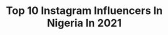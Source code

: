 ---
title: Top 10 Instagram Influencers In Nigeria In 2021
description: >-
  Find top Instagram influencers in Nigeria in 2021. Most popular hashtags: #explorepage #explore #exploremore.
platform: Instagram
hits: 1051
text_top: Identify the top-rated Instagram accounts on inBeat.
text_bottom: Our database aggregates 1051 Instagram influencers like this in Nigeria for you to pitch.
profiles:
  - username: "_top.guy"
    fullname: >-
      T0P B0Y!
    bio: >-
      There Is No Planet B’➰
    location: "Nigeria"
    followers: 10191
    engagement: 2042
    commentsToLikes: 0.105082
    id: ck6u5sw9ubji30j71ntdrn27q
    verified: false
    hashtags: "#exploremore, #explore, #explorepage, #xplore"
  - username: "colormanola"
    fullname: >-
      𝕆𝕝𝕒 𝕊𝕡𝕖𝕔𝕥𝕖𝕣 🇨🇦
    bio: >-
      𝕲𝖊𝖒𝖎𝖓𝖎 🐐| Photographer: @ola_specter orange🧡 | you should check my highlights🧚🏽‍♂️ Paris❔
    location: "Nigeria"
    followers: 6067
    engagement: 1612
    commentsToLikes: 0.102817
    id: ck6u80kxqoqha0j714ny48adf
    verified: false
    hashtags: "#stayhealthy, #repost, #explore, #stayhome"
  - username: "akiinbami"
    fullname: >-
      
    bio: >-
      a hot mess
    location: "Nigeria"
    followers: 3371
    engagement: 3432
    commentsToLikes: 0.124215
    id: ck5hdml2ho8ws0i1137nfgi4b
    verified: false
    hashtags: ""
  - username: "smallieee_"
    fullname: >-
      SM✨💫
    bio: >-
      19 👻 smallie_fine 🎈Serious minded entrepreneur @scentsbyapril_
    location: "Nigeria"
    followers: 15411
    engagement: 1382
    commentsToLikes: 0.127274
    id: ckf5laa9rowqx0j231qn88oq9
    verified: false
    hashtags: "#exploremore, #explorepage"
  - username: "assumptanwaz"
    fullname: >-
      Assumpta
    bio: >-
      🇫🇷 🇳🇬 Finance 👩🏻‍🏫 Face model @steph__claire God’s little favorite
    location: "Nigeria"
    followers: 2307
    engagement: 2287
    commentsToLikes: 0.190475
    id: ck5zzdvmhbjx00i1449xva9b0
    verified: false
    hashtags: "#ireade19"
  - username: "michaeltakon"
    fullname: >-
      Takon
    bio: >-
      5'11 🇳🇬 14th January I love puns, tell me a joke
    location: "Nigeria"
    followers: 3908
    engagement: 2250
    commentsToLikes: 0.141125
    id: ck6u5sydpbjx90j71ee1svziw
    verified: false
    hashtags: ""
  - username: "realsophy"
    fullname: >-
      SHADES OF SOPHIA ♉️
    bio: >-
      👩‍🍳Chef @tastewithsophy ✈️Tourist 👻Real_sophy Twitter: Realsophy
    location: "Nigeria"
    followers: 72133
    engagement: 616
    commentsToLikes: 0.079455
    id: ck5hrhn71uw9s0i11uinjrqi5
    verified: false
    hashtags: "#video, #wig, #realsophy, #africa"
  - username: "_raabii"
    fullname: >-
      
    bio: >-
      @sappheromodels
    location: "Nigeria"
    followers: 5785
    engagement: 2457
    commentsToLikes: 0.071284
    id: ck6u26cnfpz8v0j7134ql2ruo
    verified: false
    hashtags: "#explore, #explorepage"
  - username: "_ibiyemii_"
    fullname: >-
      Ibiyemi
    bio: >-
      * Creative Director @ibiyemiglamour 💄 * Brand Influencer
    location: "Nigeria"
    followers: 19814
    engagement: 684
    commentsToLikes: 0.078585
    id: ck8szwjvupz7w0j789egnlxue
    verified: false
    hashtags: ""
  - username: "tas.sy_"
    fullname: >-
      Tas
    bio: >-
      📣 Influencer Twin @kenie.x @thekaytwinss Fashion designer DM me for promotions and collaboration
    location: "Nigeria"
    followers: 8043
    engagement: 1023
    commentsToLikes: 0.079598
    id: ckf5mg8h7tni90j23ald3ihdr
    verified: false
    hashtags: "#twins, #exploremore, #explorepage, #explore"
---